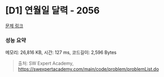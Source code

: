 # [D1] 연월일 달력 - 2056 

[문제 링크](https://swexpertacademy.com/main/code/problem/problemDetail.do?contestProbId=AV5QLkdKAz4DFAUq) 

### 성능 요약

메모리: 26,816 KB, 시간: 127 ms, 코드길이: 2,596 Bytes



> 출처: SW Expert Academy, https://swexpertacademy.com/main/code/problem/problemList.do